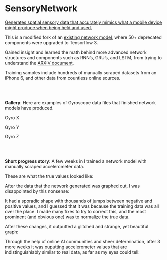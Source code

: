 # SensoryNetwork

<ins> Generates spatial sensory data that accurately mimics what a mobile device might produce when being held and used. </ins>

This is a modified fork of an [existing network model](https://github.com/nesl/sensegen), where 50+ deprecated components were upgraded to Tensorflow 3.

Gained insight and learned the math behind more advanced network structures and components such as RNN’s, GRU’s, and LSTM, from trying to understand the [ARXIV document](https://arxiv.org/abs/1701.08886).

Training samples include hundreds of manually scraped datasets from an iPhone 6, and other data from countless online sources.

</br>

</br>

**Gallery**: Here are examples of Gyroscope data files that finished network models have produced.

Gyro X
<img src="https://media.discordapp.net/attachments/624971522422997042/746905995476992082/unknown.png?width=1133&height=675"
     alt=""
     style="float: left; margin-right: 10px;" />

Gyro Y
<img src="https://media.discordapp.net/attachments/624971522422997042/746906096131899433/unknown.png?width=1088&height=675"
     alt=""
     style="float: left; margin-right: 10px;" />

Gyro Z
<img src="https://media.discordapp.net/attachments/624971522422997042/746906275740123167/unknown.png?width=1152&height=675"
     alt=""
     style="float: left; margin-right: 10px;" />

</br>

</br>

**Short progress story**: A few weeks in I trained a network model with manually scraped accelerometer data.

These are what the true values looked like:
<img src="https://media.discordapp.net/attachments/717459028246266006/745927414198042684/unknown.png?width=1228&height=676"
     alt=""
     style="float: left; margin-right: 10px;" />


After the data that the network generated was graphed out, I was disappointed by this nonsense:
<img src="https://media.discordapp.net/attachments/717459028246266006/745927495584448612/unknown.png?width=1440&height=662"
     alt=""
     style="float: left; margin-right: 10px;" />


It had a sporadic shape with thousands of jumps between negative and positive values, and I guessed that it was because the training data was all over the place. I made many fixes to try to correct this, and the most prominent (and obvious one) was to normalize the true data.

After these changes, it outputted a glitched and strange, yet beautiful graph:
<img src="https://media.discordapp.net/attachments/717459028246266006/745928071466713118/unknown.png?width=1326&height=675"
     alt=""
     style="float: left; margin-right: 10px;" />


Through the help of online AI communities and sheer determination, after 3 more weeks it was ouputting accelerometer values that are indistinguishiably similar to real data, as far as my eyes could tell:
<img src="https://media.discordapp.net/attachments/624971522422997042/746904655883272352/unknown.png?width=1195&height=676"
     alt=""
     style="float: left; margin-right: 10px;" />

